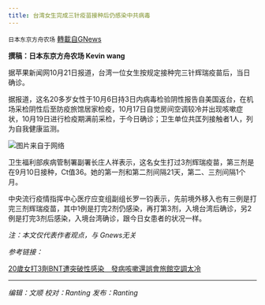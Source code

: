 ```yaml
---
title: 台湾女生完成三针疫苗接种后仍感染中共病毒
---
```

`日本东京方舟农场` [轉載自GNews](https://gnews.org/zh-hans/1609300/)

**撰稿：日本东京方舟农场 Kevin wang**

据苹果新闻网10月21日报道，台湾一位女生按规定接种完三针辉瑞疫苗后，当日确诊。

据报道，这名20多岁女性于10月6日持3日内病毒检验阴性报告自美国返台，在机场采检阴性后至防疫旅馆居家检疫，10月17日自觉房间空调较冷并出现咳嗽症状，10月19日进行检疫期满前采检，于今日确诊；卫生单位共匡列接触者1人，列为自我健康监测。

![](https://assets.gnews.org/wp-content/uploads/2021/10/p09nnsq8.jpg)图片来自于网络

卫生福利部疾病管制署副署长庄人祥表示，这名女生打过3剂辉瑞疫苗，第三剂是在9月10日接种，Ct值36。她的第一剂和第二剂间隔21天，第二、三剂间隔1个月。

中央流行疫情指挥中心医疗应变组副组长罗一钧表示，先前境外移入也有三例是打完三剂辉瑞疫苗，其中1例是打完2剂仍感染，再打第3剂，入境台湾后确诊，另2例是打完3剂后感染，入境台湾确诊，跟今日女患者的状况一样。

*注：本文仅代表作者观点，与 Gnews无关*

*参考链接：*

[20歲女打3劑BNT遭突破性感染　發病咳嗽還誤會旅館空調太冷](https://tw.appledaily.com/life/20211021/XGKIWK4VYFHL3GOCDUZF6H6MKQ/)

* * *

*编辑：文顺 校对：Ranting 发布：Ranting*
